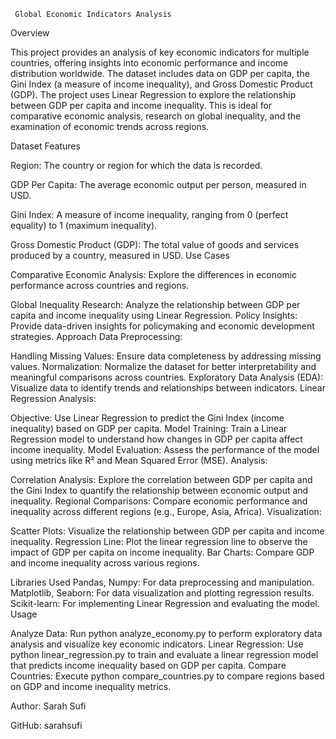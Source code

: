      Global Economic Indicators Analysis


Overview

This project provides an analysis of key economic indicators for multiple countries, offering insights into economic performance and income distribution worldwide. The dataset includes data on GDP per capita, the Gini Index (a measure of income inequality), and Gross Domestic Product (GDP). The project uses Linear Regression to explore the relationship between GDP per capita and income inequality. This is ideal for comparative economic analysis, research on global inequality, and the examination of economic trends across regions.

Dataset Features

Region: The country or region for which the data is recorded.

GDP Per Capita: The average economic output per person, measured in USD.

Gini Index: A measure of income inequality, ranging from 0 (perfect equality) to 1 (maximum inequality).

Gross Domestic Product (GDP): The total value of goods and services produced by a country, measured in USD.
Use Cases

Comparative Economic Analysis: Explore the differences in economic performance across countries and regions.

Global Inequality Research: Analyze the relationship between GDP per capita and income inequality using Linear Regression.
Policy Insights: Provide data-driven insights for policymaking and economic development strategies.
Approach
Data Preprocessing:

Handling Missing Values: Ensure data completeness by addressing missing values.
Normalization: Normalize the dataset for better interpretability and meaningful comparisons across countries.
Exploratory Data Analysis (EDA): Visualize data to identify trends and relationships between indicators.
Linear Regression Analysis:

Objective: Use Linear Regression to predict the Gini Index (income inequality) based on GDP per capita.
Model Training: Train a Linear Regression model to understand how changes in GDP per capita affect income inequality.
Model Evaluation: Assess the performance of the model using metrics like R² and Mean Squared Error (MSE).
Analysis:

Correlation Analysis: Explore the correlation between GDP per capita and the Gini Index to quantify the relationship between economic output and inequality.
Regional Comparisons: Compare economic performance and inequality across different regions (e.g., Europe, Asia, Africa).
Visualization:

Scatter Plots: Visualize the relationship between GDP per capita and income inequality.
Regression Line: Plot the linear regression line to observe the impact of GDP per capita on income inequality.
Bar Charts: Compare GDP and income inequality across various regions.

Libraries Used
Pandas, Numpy: For data preprocessing and manipulation.
Matplotlib, Seaborn: For data visualization and plotting regression results.
Scikit-learn: For implementing Linear Regression and evaluating the model.
Usage

Analyze Data: Run python analyze_economy.py to perform exploratory data analysis and visualize key economic indicators.
Linear Regression: Use python linear_regression.py to train and evaluate a linear regression model that predicts income inequality based on GDP per capita.
Compare Countries: Execute python compare_countries.py to compare regions based on GDP and income inequality metrics.

Author: Sarah Sufi

GitHub: sarahsufi
